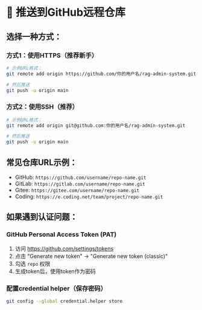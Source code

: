 # 🚀 推送到GitHub远程仓库

## 选择一种方式：

### 方式1：使用HTTPS（推荐新手）

```bash
# 示例URL格式：
git remote add origin https://github.com/你的用户名/rag-admin-system.git

# 然后推送
git push -u origin main
```

### 方式2：使用SSH（推荐）

```bash
# 示例URL格式：
git remote add origin git@github.com:你的用户名/rag-admin-system.git

# 然后推送
git push -u origin main
```

## 常见仓库URL示例：

- GitHub: `https://github.com/username/repo-name.git`
- GitLab: `https://gitlab.com/username/repo-name.git`
- Gitee: `https://gitee.com/username/repo-name.git`
- Coding: `https://e.coding.net/team/project/repo-name.git`

## 如果遇到认证问题：

### GitHub Personal Access Token (PAT)
1. 访问 https://github.com/settings/tokens
2. 点击 "Generate new token" -> "Generate new token (classic)"
3. 勾选 `repo` 权限
4. 生成token后，使用token作为密码

### 配置credential helper（保存密码）
```bash
git config --global credential.helper store
```